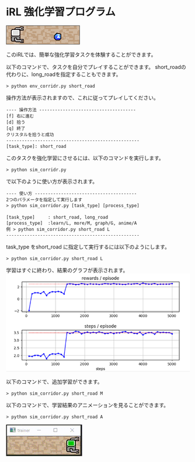 # iRL 強化学習プログラム
![](image/c00.png)

このiRLでは、簡単な強化学習タスクを体験することができます。

以下のコマンドで、タスクを自分でプレイすることができます。
short_roadの代わりに、long_roadを指定することもできます。
```
> python env_corridr.py short_road
```

操作方法が表示されますので、これに従ってプレイしてください。

```
---- 操作方法 -------------------------------------
[f] 右に進む
[d] 拾う
[q] 終了
クリスタルを拾うと成功
---------------------------------------------------
[task_type]: short_road
```

このタスクを強化学習にさせるには、以下のコマンドを実行します。

```
> python sim_corridr.py 
```

で以下のように使い方が表示されます。


```
---- 使い方 ---------------------------------------
2つのパラメータを指定して実行します
> python sim_corridor.py [task_type] [process_type]

[task_type]     : short_road, long_road
[process_type]  :learn/L, more/M, graph/G, anime/A
例 > python sim_corridor.py short_road L
---------------------------------------------------
```

task_type をshort_road に指定して実行するには以下のようにします。

```
> python sim_corridor.py short_road L
```

学習はすぐに終わり、結果のグラフが表示されます。
![](image/graph_short.png)


以下のコマンドで、追加学習ができます。
```
> python sim_corridor.py short_road M
```

以下のコマンドで、学習結果のアニメーションを見ることができます。

```
> python sim_corridor.py short_road A
```
![](image/20210319_065827.gif)




